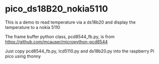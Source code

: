 # pico_ds18B20_nokia5110

This is a demo to read temperature via a ds18b20 and 
display the temperature to a nokia 5110 

The frame buffer python class, pcd8544_fb.py,  is from 
https://github.com/mcauser/micropython-pcd8544

Just copy pcd8544_fb.py, lcd5110.py and ds18b20.py into the raspberry Pi pico using thonny


